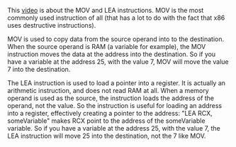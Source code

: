This [video](https://www.youtube.com/watch?v=mKcWIA1vKOw) is about the MOV and LEA instructions. MOV is the most commonly used instruction of all (that has a lot to do with the fact that x86 uses destructive instructions).

MOV is used to copy data from the source operand into to the destination. When the source operand is RAM (a variable for example), the MOV instruction moves the data at the address into the destination. So if you have a variable at the address 25, with the value 7, MOV will move the value 7 into the destination.

The LEA instruction is used to load a pointer into a register. It is actually an arithmetic instruction, and does not read RAM at all. When a memory operand is used as the source, the instruction loads the address of the operand, not the value. So the instruction is useful for loading an address into a register, effectively creating a pointer to the address: "LEA RCX, someVariable" makes RCX point to the address of the someVariable variable. So if you have a variable at the address 25, with the value 7, the LEA instruction will move 25 into the destination, not the 7 like MOV.
